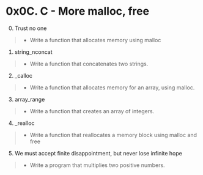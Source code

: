 # 0x0C. C - More malloc, free
0. Trust no one
> * Write a function that allocates memory using malloc
1. string_nconcat
> * Write a function that concatenates two strings.
2. _calloc
> * Write a function that allocates memory for an array, using malloc.
3. array_range
> * Write a function that creates an array of integers.
4. _realloc
> * Write a function that reallocates a memory block using malloc and free
5. We must accept finite disappointment, but never lose infinite hope
> * Write a program that multiplies two positive numbers.
